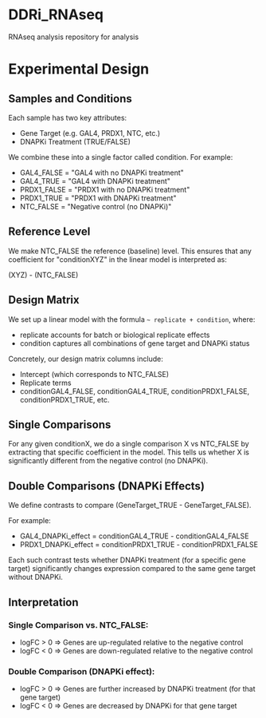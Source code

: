 # DDRi_RNAseq
RNAseq analysis repository for analysis
# Experimental Design

## Samples and Conditions
Each sample has two key attributes:
- Gene Target (e.g. GAL4, PRDX1, NTC, etc.)
- DNAPKi Treatment (TRUE/FALSE)

We combine these into a single factor called condition. For example:
- GAL4_FALSE = "GAL4 with no DNAPKi treatment"
- GAL4_TRUE = "GAL4 with DNAPKi treatment"
- PRDX1_FALSE = "PRDX1 with no DNAPKi treatment"
- PRDX1_TRUE = "PRDX1 with DNAPKi treatment"
- NTC_FALSE = "Negative control (no DNAPKi)"

## Reference Level
We make NTC_FALSE the reference (baseline) level. This ensures that any coefficient for "conditionXYZ" in the linear model is interpreted as:

(XYZ) - (NTC_FALSE)

## Design Matrix
We set up a linear model with the formula `~ replicate + condition`, where:
- replicate accounts for batch or biological replicate effects
- condition captures all combinations of gene target and DNAPKi status

Concretely, our design matrix columns include:
- Intercept (which corresponds to NTC_FALSE)
- Replicate terms
- conditionGAL4_FALSE, conditionGAL4_TRUE, conditionPRDX1_FALSE, conditionPRDX1_TRUE, etc.

## Single Comparisons
For any given conditionX, we do a single comparison X vs NTC_FALSE by extracting that specific coefficient in the model. This tells us whether X is significantly different from the negative control (no DNAPKi).

## Double Comparisons (DNAPKi Effects)
We define contrasts to compare (GeneTarget_TRUE - GeneTarget_FALSE).

For example:
- GAL4_DNAPKi_effect = conditionGAL4_TRUE - conditionGAL4_FALSE
- PRDX1_DNAPKi_effect = conditionPRDX1_TRUE - conditionPRDX1_FALSE

Each such contrast tests whether DNAPKi treatment (for a specific gene target) significantly changes expression compared to the same gene target without DNAPKi.

## Interpretation

### Single Comparison vs. NTC_FALSE:
- logFC > 0 ⇒ Genes are up-regulated relative to the negative control
- logFC < 0 ⇒ Genes are down-regulated relative to the negative control

### Double Comparison (DNAPKi effect):
- logFC > 0 ⇒ Genes are further increased by DNAPKi treatment (for that gene target)
- logFC < 0 ⇒ Genes are decreased by DNAPKi for that gene target

